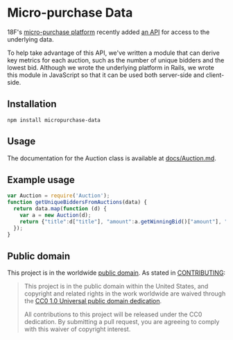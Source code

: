 # Micro-purchase Data

18F's [micro-purchase platform](https://micropurchase.18f.gov) recently added [an API](https://pages.18f.gov/micropurchase-api-docs/) for access to the underlying data.

To help take advantage of this API, we've written a module that can derive key metrics for each auction, such as the number of unique bidders and the lowest bid. Although we wrote the underlying platform in Rails, we wrote this module in JavaScript so that it can be used both server-side and client-side.

## Installation

`npm install micropurchase-data`

## Usage

The documentation for the Auction class is available at [docs/Auction.md](docs/Auction.md).

## Example usage

``` js
var Auction = require('Auction');
function getUniqueBiddersFromAuctions(data) {
  return data.map(function (d) {
    var a = new Auction(d);
    return {"title":d["title"], "amount":a.getWinningBid()["amount"], "uniqueBidders": a.getUniqueBidders().length}
  });
}
```

## Public domain

This project is in the worldwide [public domain](LICENSE.md). As stated in [CONTRIBUTING](CONTRIBUTING.md):

> This project is in the public domain within the United States, and copyright and related rights in the work worldwide are waived through the [CC0 1.0 Universal public domain dedication](https://creativecommons.org/publicdomain/zero/1.0/).
>
> All contributions to this project will be released under the CC0 dedication. By submitting a pull request, you are agreeing to comply with this waiver of copyright interest.
